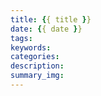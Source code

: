```yaml
---
title: {{ title }}
date: {{ date }}
tags: 
keywords: 
categories: 
description: 
summary_img:
---
```

